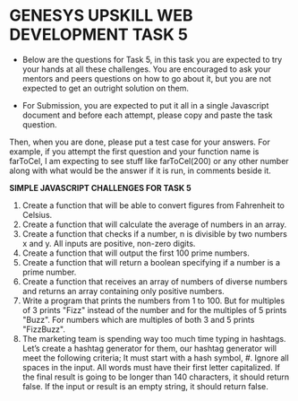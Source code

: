 # GENESYS UPSKILL WEB DEVELOPMENT TASK 5

- Below are the questions for Task 5, in this task you are expected to try your hands at all these challenges. You are encouraged to ask your mentors and peers questions on how to go about it, but you are not expected to get an outright solution on them. 

- For Submission, you are expected to put it all in a single Javascript document and before each attempt, please copy and paste the task question. 

Then, when you are done, please put a test case for your answers. For example, if you attempt the first question and your function name is farToCel, I am expecting to see stuff like farToCel(200) or any other number along with what would be the answer if it is run, in comments beside it.

**SIMPLE JAVASCRIPT CHALLENGES FOR TASK 5**

1. Create a function that will be able to convert figures from Fahrenheit to Celsius.
2. Create a function that will calculate the average of numbers in an array.
3. Create a function that checks if a number, n is divisible by two numbers x and y. All inputs are positive, non-zero digits.
4. Create a function that will output the first 100 prime numbers.
5. Create a function that will return a boolean specifying if a number is a prime number.
6. Create a function that receives an array of numbers of diverse numbers and returns an array containing only positive numbers.
7. Write a program that prints the numbers from 1 to 100. But for multiples of 3 prints "Fizz" instead of the number and for the multiples of 5 prints "Buzz". For numbers which are multiples of both 3 and 5 prints "FizzBuzz".
8. The marketing team is spending way too much time typing in hashtags. Let’s create a hashtag generator for them, our hashtag generator will meet the following criteria; 
It must start with a hash symbol, #.
Ignore all spaces in the input.
All words must have their first letter capitalized.
If the final result is going to be longer than 140 characters, it should return false.
If the input or result is an empty string, it should return false.